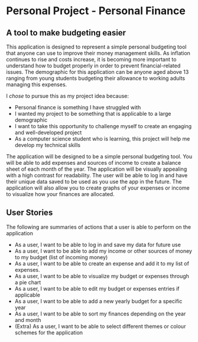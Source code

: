 # Personal Project - Personal Finance

## A tool to make budgeting easier

This application is designed to represent a simple personal
budgeting tool that anyone can use to improve their money management skills.
As inflation continues to rise and costs increase, it is becoming more important
to understand how to budget properly in order to prevent financial-related issues.
The demographic for this application can be anyone aged above 13 ranging from young
students budgeting their allowance to working adults managing this expenses.


I *chose* to pursue this as my project idea because:
- Personal finance is something I have struggled with
- I wanted my project to be something that is applicable to a large demographic 
- I want to take this opportunity to challenge myself to create an engaging and well-developed project
- As a computer science student who is learning, this project will help me develop my technical skills

The application will be designed to be a simple personal budgeting tool. You will be able to
add expenses and sources of income to create a balance sheet of each month of the year.
The application will be visually appealing with a high contrast for readability.
The user will be able to log in and have their unique data saved to be used as you use the app in the future.
The application will also allow you to create graphs of your expenses or income
to visualize how your finances are allocated.


## User Stories

The following are summaries of actions that a user is able to perform
on the application

- As a user, I want to be able to log in and save my data for future use
- As a user, I want to be able to add my income or other sources of money to my budget (list of incoming money)
- As a user, I want to be able to create an expense and add it to my list of expenses.
- As a user, I want to be able to visualize my budget or expenses through a pie chart
- As a user, I want to be able to edit my budget or expenses entries if applicable
- As a user, I want to be able to add a new yearly budget for a specific year
- As a user, I want to be able to sort my finances depending on the year and month
- (Extra) As a user, I want to be able to select different themes or colour schemes for the application
